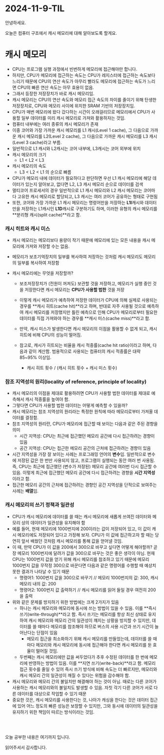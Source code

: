 # 2024-11-9-TIL

안녕하세요.

오늘은 컴퓨터 구조에서 캐시 메모리에 대해 알아보도록 할게요.

# 캐시 메모리

- CPU는 프로그램 실행 과정에서 빈번하게 메모리에 접근해야만 합니다.
- 하지만, CPU가 메모리에 접근하는 속도는 CPU가 레지스터에 접근하는 속도보다 느리기 때문에 CPU의 연산 속도가 아무리 빨라도 메모리에 접근하는 속도가 느리면 CPU의 빠른 연산 속도는 아무 효용이 없음. 
- 그래서 등장한 저장장치가 바로 캐시 메모리임.
- 캐시 메모리는 CPU의 연산 속도와 메모리 접근 속도의 차이를 줄이기 위해 탄생한 저장장치로, CPU와 메모리 사이에 위치한 SRAM 기반의 저장장치임.
- CPU가 매번 메모리에 왔다 갔다하는 시간이 오래걸리므로 메모리에서 CPU가 사용할 일부 데이터를 미리 캐시 메모리로 가져와 활용하자는 것임.
- 컴퓨터 내부에는 여러 종류의 캐시 메모리가 존재
- 이중 코어와 가장 가까운 캐시 메모리를 L1 캐시(Level 1 cache), 그 다음으로 가까운 캐시 메모리를 L2(Level 2 cache), 그 다음으로 가까운 캐시 메모리를 L3 캐시(Level 3 cache)라고 부름.
- 일반적으로 L1 캐시와 L2캐시는 코어 내부에, L3캐시는 코어 외부에 위치
- 캐시 메모리의 크기
  - L1 < L2 < L3
- 캐시 메모리의 속도
  - L3 < L2 < L1 의 순으로 빠름
- CPU가 메모리 내에 데이터가 필요하다고 판단하면 우선 L1 캐시 메모리에 해당 데이터가 있는지 알아보고, 없다면 L2, L3 캐시 메모리 순으로 데이터를 검색
- 멀티코어 프로세서의 경우 일반적으로 L1 캐시 메모리와 L2 캐시 메모리는 코어마다 고유한 캐시 메모리로 할당되고, L3 캐시는 여러 코어가 공유하는 형태로 구현됨
- 또한, 코어와 가장 가까운 L1 캐시 메모리는 명령어만을 저장하는 **L1l**캐시와 데이터만을 저장하는 L1캐시인 **L1D**캐시로 구분하기도 하며, 이러한 유형의 캐시 메모리를 **분리형 캐시(split cache)**라고 함.

### 캐시 히트와 캐시 미스

- 캐시 메모리는 메모리보다 용량이 작기 때문에 메모리에 있는 모든 내용을 캐시 메모리에 가져와 저장할 수는 없음.

- 메모리가 보조기억장치의 일부를 복사하여 저장하는 것처럼 캐시 메모리도 메모리의 일부를 복사하여 저장함

- 캐시 메모리에는 무엇을 저장할까?

  - 보조저장장치가 (전원이 꺼져도) 보관할 것을 저장하고, 메모리가 실행 중인 것을 저장한다면 캐시 메모리는 **CPU가 사용할 법한** 것을 저장

  - 이렇게 캐시 메모리가 예측하여 저장한 데이터가 CPU에 의해 실제로 사용되는 경우를 **캐시 히트(cache hit)**라고 하며, 반대로 자주 사용될 것으로 예측하여 캐시 메모리를 저장했지만 틀린 예측으로 인해 CPU가 메모리로부터 필요한 데이터를 직접 가져와야 하는 경우를 **캐시 미스(cache miss)**라고 함.
  - 만약, 캐시 미스가 발생한다면 캐시 메모리의 이점을 활용할 수 없게 되고, 캐시 히트에 비해 CPU의 성능이 떨어짐.
  - 참고로, 캐시가 히트되는 비율을 캐시 적중률(cache hit ratio)이라고 하며, 다음과 같이 계산함. 범용적으로 사용되는 컴퓨터의 캐시 적중률은 대략 85~95% 이상임.
    - 캐시 히트 횟수 / (캐시 히트 횟수 + 캐시 미스 횟수)

### 참조 지역성의 원리(locality of reference, principle of locality)

- 캐시 메모리의 이점을 제대로 활용하려면 CPU가 사용할 법한 데이터를 제대로 예측해서 캐시 적중률을 높여야 함.
- 그렇다면 CPU가 사용할 법한 데이터는 어떻게 예측할 수 있을까?
- 캐시 메모리는 참조 지역성의 원리라는 특정한 원칙에 따라 메모리로부터 가져올 데이터를 결정함.
- 참조 지역성의 원리란, CPU가 메모리에 접근할 때 보이는 다음과 같은 주된 경향을 의미
  - 시간 지역성: CPU는 최근에 접근했던 메모리 공간에 다시 접근하려는 경향이 있음
  - 공간 지역성: CPU는 접근한 메모리 공간의 근처에 접근하려는 경향이 있음
- 시간 지역성을 가장 잘 보이는 사례는 프로그래밍 언어의 **변수**임. 일반적으로 변수에 저장된 값은 한 번만 사용되지 않고, 프로그램이 실행되는 동안 여러 번 사용됨. 즉, CPU는 최근에 접근했던 (변수가 저장된) 메모리 공간에 여러번 다시 접근할 수 있음. 이렇게 최근에 접근했던 메모리 공간에 다시 접근하려는 경향을 **시간 지역성**이라고 함.
- 접근한 메모리 공간의 근처에 접근하려는 경향인 공간 지역성을 단적으로 보여주는 사례는 **배열**임.

### 캐시 메모리의 쓰기 정책과 일관성

- CPU가 캐시 메모리에 데이터를 쓸 때는 캐시 메모리에 새롭게 쓰여진 데이터와 메모리 상의 데이터가 일관성을 유지해야 함
- 예를 들어, 현재 메모리에 1000번지에 200이라는 값이 저장되어 있고, 이 값이 캐시 메모리에도 저장되어 있다고 가정해 보자. CPU가 이 값에 접근하고자 할 때는 당연히 앞서 배웠던 것처럼 캐시 메모리를 통해 값을 얻어낼 것임.
- 이 때, 만약 CPU가 이 값을 200에서 300으로 바꾸고 싶다면 어떻게 해야할까? 곧장 메모리 1000번지에 달려가 값을 300으로 바꾸는 것은 좋은 생각이 아님. 현재 CPU는 1000번지 값을 얻기 위해 캐시 메모리를 참조하고 있기 때문에 메모리 1000번지 값을 무작정 300으로 바꾼다면 다음과 같은 명령어를 수행할 때 예상치 못한 결과가 나타날 수 있기 때문
  - 명령어1: 1000번지 값을 300으로 바꾸기 // 메모리 1000번지의 값: 300, 캐시 메모리 내의 값: 200
  - 명령어2: 1000번지 값 출력하기 // 캐시 메모리를 읽어 들일 경우 여전히 200을 출력
- 위와 같은 문제를 방지하기 위한 방법에는 크게 2가지가 있음
  - 하나는 캐시 메모리와 메모리에 동시에 쓰는 방법이 있을 수 있음. 이를 **즉시 쓰기(write-through)**라고 함. 즉시 쓰기는 메모리를 항상 최신 상태로 유지하여 캐시 메모리와 메모리 간의 일관성이 꺠지는 상황을 방지할 수 있지만, 데이터를 쓸 때마다 메모리를 참조해야 하므로 버스의 사용 시간과 쓰기 시간이 늘어난다는 단점이 있음
    - 메모리 접근을 최소화하기 위해 캐시 메모리를 만들었는데, 데이터를 쓸 때마다 메모리와 캐시 메모리에 동시에 접근해야 한다면 캐시 메모리를 둔 효율이 떨어질 것임.
  - 두번째는 캐시 메모리에만 값을 써두었다가 추후 수정된 데이터를 한 번에 메모리에 반영하는 방법이 있음. 이를 **지연 쓰기(write-back)**라고 함. 메모리 접근 횟수를 줄일 수 있어 즉시 쓰기 방식에 비해 속도는 더 빠르지만, 메모리와 캐시 메모리 간의 일관성이 깨질 수 있다는 위험을 감수해야 함.
- 캐시 메모리와 메모리 간의 불일치만 해결해야 하는 것이 아님. 때로는 다른 코어가 사용하는 캐시 메모리와의 불일치도 발생할 수 있음. 자칫 각기 다른 코어가 서로 다른 데이터를 대상으로 작업할 수 있기 때문
- 중요한 것은, 캐시 메모리를 사용한다는 것, 나아가 캐싱을 한다는 것은 데이터 접근에 있어 어느 정도의 빠른 성능은 보장할 수 있지만, 그와 동시에 데이터의 일관성을 유지하기 위한 책임이 따르는 방식이라는 것임.

<br/>

<br/>

오늘 공부한 내용은 여기까지 입니다.

읽어주셔서 감사합니다.

 